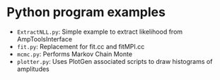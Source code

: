 # Python program examples

- `ExtractNLL.py`: Simple example to extract likelihood from AmpToolsInterface
- `fit.py`: Replacement for fit.cc and fitMPI.cc
- `mcmc.py`: Performs Markov Chain Monte
- `plotter.py`: Uses PlotGen associated scripts to draw histograms of amplitudes
